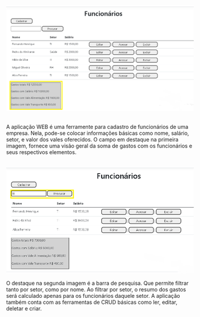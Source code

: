 <div>
    <img src="images\Capturar.PNG">
</div>
<br>
<p>A aplicação WEB é uma ferramente para cadastro de funcionários de uma empresa. Nela, pode-se colocar informações básicas como nome, salário, setor, e valor dos vales oferecidos. O campo em destaque na primeira imagem, fornece uma visão geral da soma de gastos com os funcionários e seus respectivos elementos.</p>
<br>
<div>
    <img src="images\Capturar1.PNG">
</div>
<p>O destaque na segunda imagem é a barra de pesquisa. Que permite filtrar tanto por setor, como por nome. Ao filtrar por setor, o resumo dos gastos será calculado apenas para os funcionários daquele setor. A aplicação também conta com as ferramentas de CRUD básicas como ler, editar, deletar e criar.</p>

